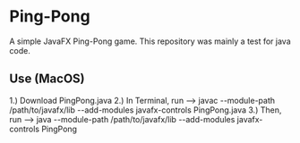 # Ping-Pong

A simple JavaFX Ping-Pong game. This repository was mainly a test for java code.

## Use (MacOS)

1.) Download PingPong.java
2.) In Terminal, run --> javac --module-path /path/to/javafx/lib --add-modules javafx-controls PingPong.java
3.) Then, run --> java --module-path /path/to/javafx/lib --add-modules javafx-controls PingPong
